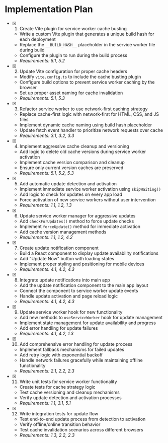 # Implementation Plan

- [x] 1. Create Vite plugin for service worker cache busting
  - Write a custom Vite plugin that generates a unique build hash for each deployment
  - Replace the `__BUILD_HASH__` placeholder in the service worker file during build
  - Configure the plugin to run during the build process
  - _Requirements: 5.1, 5.2_

- [x] 2. Update Vite configuration for proper cache headers
  - Modify `vite.config.ts` to include the cache busting plugin
  - Configure build options to prevent service worker caching by the browser
  - Set up proper asset naming for cache invalidation
  - _Requirements: 5.1, 5.3_

- [x] 3. Refactor service worker to use network-first caching strategy
  - Replace cache-first logic with network-first for HTML, CSS, and JS files
  - Implement dynamic cache naming using build hash placeholder
  - Update fetch event handler to prioritize network requests over cache
  - _Requirements: 3.1, 3.2, 3.3_

- [x] 4. Implement aggressive cache cleanup and versioning
  - Add logic to delete old cache versions during service worker activation
  - Implement cache version comparison and cleanup
  - Ensure only current version caches are preserved
  - _Requirements: 5.1, 5.2, 5.3_

- [x] 5. Add automatic update detection and activation
  - Implement immediate service worker activation using `skipWaiting()`
  - Add logic to check for updates on every app load
  - Force activation of new service workers without user intervention
  - _Requirements: 1.1, 1.2, 1.3_

- [x] 6. Update service worker manager for aggressive updates
  - Add `checkForUpdates()` method to force update checks
  - Implement `forceUpdate()` method for immediate activation
  - Add cache version management methods
  - _Requirements: 1.1, 1.2, 4.2_

- [x] 7. Create update notification component
  - Build a React component to display update availability notifications
  - Add "Update Now" button with loading states
  - Implement proper styling and positioning for mobile devices
  - _Requirements: 4.1, 4.2, 4.3_

- [x] 8. Integrate update notifications into main app
  - Add the update notification component to the main app layout
  - Connect the component to service worker update events
  - Handle update activation and page reload logic
  - _Requirements: 4.1, 4.2, 4.3_

- [x] 9. Update service worker hook for new functionality
  - Add new methods to `useServiceWorker` hook for update management
  - Implement state management for update availability and progress
  - Add error handling for update failures
  - _Requirements: 4.1, 4.2, 1.3_

- [x] 10. Add comprehensive error handling for update process
  - Implement fallback mechanisms for failed updates
  - Add retry logic with exponential backoff
  - Handle network failures gracefully while maintaining offline functionality
  - _Requirements: 2.1, 2.2, 2.3_

- [x] 11. Write unit tests for service worker functionality
  - Create tests for cache strategy logic
  - Test cache versioning and cleanup mechanisms
  - Verify update detection and activation processes
  - _Requirements: 1.1, 3.1, 5.1_

- [x] 12. Write integration tests for update flow
  - Test end-to-end update process from detection to activation
  - Verify offline/online transition behavior
  - Test cache invalidation scenarios across different browsers
  - _Requirements: 1.3, 2.2, 2.3_